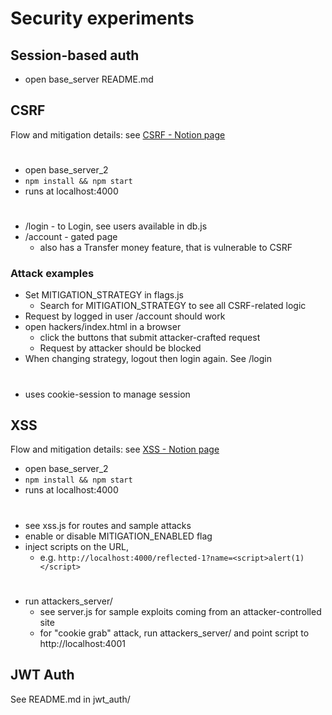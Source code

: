 # Security experiments

## Session-based auth
- open base_server README.md

## CSRF

Flow and mitigation details: see [CSRF - Notion page](https://lennythedev.notion.site/CSRF-XSRF-1fba94cdc85c472d8746bc885262af37?pvs=4)
#
- open base_server_2
- `npm install && npm start`
- runs at localhost:4000
#
- /login - to Login, see users available in db.js
- /account - gated page
    - also has a Transfer money feature, that is vulnerable to CSRF

### Attack examples
- Set MITIGATION_STRATEGY in flags.js
  - Search for MITIGATION_STRATEGY to see all CSRF-related logic
- Request by logged in user /account should work
- open hackers/index.html in a browser
  - click the buttons that submit attacker-crafted request
  - Request by attacker should be blocked
- When changing strategy, logout then login again. See /login
#
* uses cookie-session to manage session

## XSS

Flow and mitigation details: see [XSS - Notion page](https://lennythedev.notion.site/XSS-0d5819f127744824ba29e5ccfa6b19dc?pvs=4)

- open base_server_2
- `npm install && npm start`
- runs at localhost:4000
#
- see xss.js for routes and sample attacks
- enable or disable MITIGATION_ENABLED flag
- inject scripts on the URL, 
  - e.g. `http://localhost:4000/reflected-1?name=<script>alert(1)</script>`
#
- run attackers_server/
  - see server.js for sample exploits coming from an attacker-controlled site
  - for "cookie grab" attack, run attackers_server/ and point script to http://localhost:4001


## JWT Auth

See README.md in jwt_auth/
